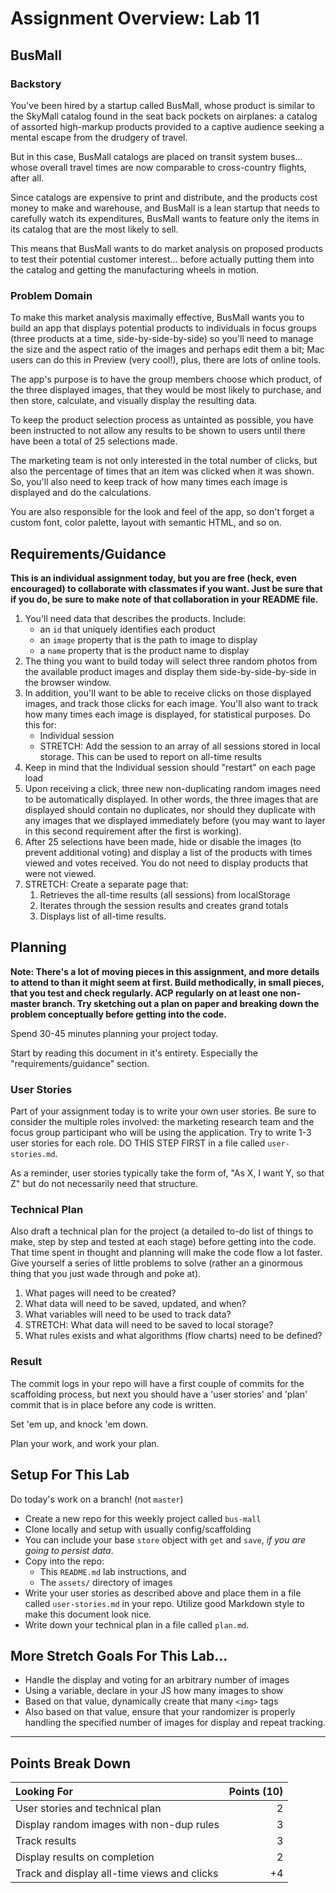 
# Assignment Overview: Lab 11

## BusMall

### Backstory

You've been hired by a startup called BusMall, whose product is similar to the SkyMall catalog found in the seat back pockets on airplanes: a catalog of assorted high-markup products provided to a captive audience seeking a mental escape from the drudgery of travel.

But in this case, BusMall catalogs are placed on transit system buses... whose overall travel times are now comparable to cross-country flights, after all.

Since catalogs are expensive to print and distribute, and the products cost money to make and warehouse, and BusMall is a lean startup that needs to carefully watch its expenditures, BusMall wants to feature only the items in its catalog that are the most likely to sell.

This means that BusMall wants to do market analysis on proposed products to test their potential customer interest... before actually putting them into the catalog and getting the manufacturing wheels in motion.

### Problem Domain

To make this market analysis maximally effective, BusMall wants you to build an app that displays potential products to individuals in focus groups (three products at a time, side-by-side-by-side) so you'll need to manage the size and the aspect ratio of the images and perhaps edit them a bit; Mac users can do this in Preview (very cool!), plus, there are lots of online tools.

The app's purpose is to have the group members choose which product, of the three displayed images, that they would be most likely to purchase, and then store, calculate, and visually display the resulting data.

To keep the product selection process as untainted as possible, you have been instructed to not allow any results to be shown to users until there have been a total of 25 selections made.

The marketing team is not only interested in the total number of clicks, but also the percentage of times that an item was clicked when it was shown. So, you'll also need to keep track of how many times each image is displayed and do the calculations.

You are also responsible for the look and feel of the app, so don't forget a custom font, color palette, layout with semantic HTML, and so on.

## Requirements/Guidance

**This is an individual assignment today, but you are free (heck, even encouraged) to collaborate with classmates if you want. Just be sure that if you do, be sure to make note of that collaboration in your README file.**

1. You'll need data that describes the products. Include: 
    * an `id` that uniquely identifies each product
    * an `image` property that is the path to image to display
    * a `name` property that is the product name to display
1. The thing you want to build today will select three random photos from the 
available product images and display them side-by-side-by-side in the browser window.
1. In addition, you'll want to be able to receive clicks on those displayed images, and track those clicks for each image. You'll also want to track how many times each image is displayed, for statistical purposes. Do this for:
    * Individual session
    * STRETCH: Add the session to an array of all sessions stored in local storage. This can be used to report on all-time results
1. Keep in mind that the Individual session should "restart" on each page load
1. Upon receiving a click, three new non-duplicating random images need to be automatically displayed. In other words, the three images that are displayed should contain no duplicates, nor should they duplicate with any images that we displayed immediately before (you may want to layer in this second requirement after the first is working).
1. After 25 selections have been made, hide or disable the images (to prevent additional voting) and display a list of the products with times viewed and votes received. You do not need to display products that were not viewed.
1. STRETCH: Create a separate page that:
    1. Retrieves the all-time results (all sessions) from localStorage
    2. Iterates through the session results and creates grand totals
    3. Displays list of all-time results.

## Planning

**Note: There's a lot of moving pieces in this assignment, and more details to attend to than it might seem at first. Build methodically, in small pieces, that you test and check regularly. ACP regularly on at least one non-master branch. Try sketching out a plan on paper and breaking down the problem conceptually before getting into the code.**

Spend 30-45 minutes planning your project today.

Start by reading this document in it's entirety. Especially the "requirements/guidance" section.

### User Stories

Part of your assignment today is to write your own user stories. Be sure to consider the multiple roles involved: the marketing research team and the focus group participant who will be using the application. Try to write 1-3 user stories for each role. DO THIS STEP FIRST in a file called `user-stories.md`.

As a reminder, user stories typically take the form of, "As X, I want Y, so that Z" but do not necessarily need that structure.

### Technical Plan

Also draft a technical plan for the project (a detailed to-do list of things to make, step by step and tested at each stage) before getting into the code. That time spent in thought and planning will make the code flow a lot faster. Give yourself a series of little problems to solve (rather an a ginormous thing that you just wade through and poke at).

1. What pages will need to be created?
1. What data will need to be saved, updated, and when?
1. What variables will need to be used to track data?
1. STRETCH: What data will need to be saved to local storage?
1. What rules exists and what algorithms (flow charts) need to be defined?

### Result

The commit logs in your repo will have a first couple of commits for the scaffolding process, but next you should have a 'user stories' and 'plan' commit that is in place before any code is written.

Set 'em up, and knock 'em down.

Plan your work, and work your plan.

## Setup For This Lab

Do today's work on a branch! (not `master`)

* Create a new repo for this weekly project called `bus-mall`
* Clone locally and setup with usually config/scaffolding
* You can include your base `store` object with `get` and `save`, _if you are going
to persist data_.
* Copy into the repo:
    * This `README.md` lab instructions, and
    * The `assets/` directory of images
* Write your user stories as described above and place them in a file called `user-stories.md` in your repo. Utilize good Markdown style to make this document look nice.
* Write down your technical plan in a file called `plan.md`.


## More Stretch Goals For This Lab...

* Handle the display and voting for an arbitrary number of images
* Using a variable, declare in your JS how many images to show
* Based on that value, dynamically create that many `<img>` tags
* Also based on that value, ensure that your randomizer is properly handling the specified number of images for display and repeat tracking.

---

## Points Break Down

Looking For | Points (10)
:--|--:
User stories and technical plan | 2
Display random images with non-dup rules | 3
Track results | 3
Display results on completion | 2
Track and display all-time views and clicks | +4